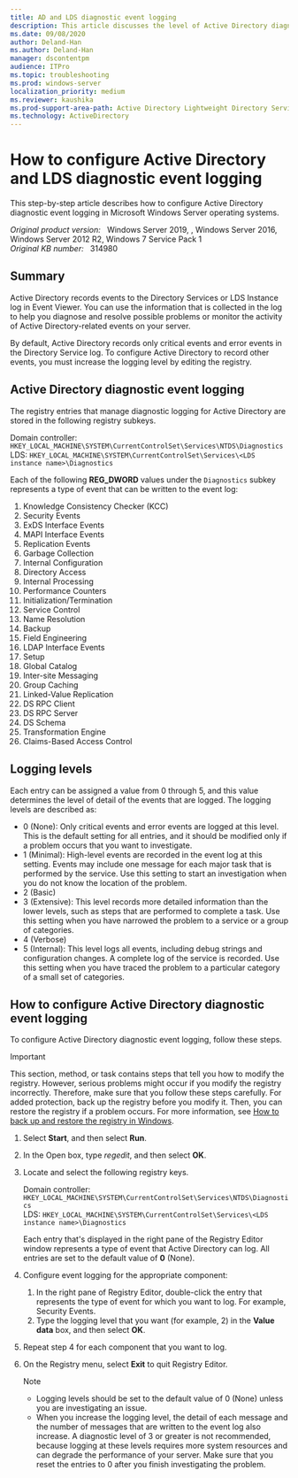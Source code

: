 ```yaml
---
title: AD and LDS diagnostic event logging
description: This article discusses the level of Active Directory diagnostic event logging and provides solutions for configuring Active Directory diagnostic event logging.
ms.date: 09/08/2020
author: Deland-Han
ms.author: Deland-Han
manager: dscontentpm
audience: ITPro
ms.topic: troubleshooting
ms.prod: windows-server
localization_priority: medium
ms.reviewer: kaushika
ms.prod-support-area-path: Active Directory Lightweight Directory Services (AD LDS) and Active Directory Application Mode (ADAM)
ms.technology: ActiveDirectory
---
```

# How to configure Active Directory and LDS diagnostic event logging

This step-by-step article describes how to configure Active Directory diagnostic event logging in Microsoft Windows Server operating systems.

_Original product version:_ &nbsp; Windows Server 2019, , Windows Server 2016, Windows Server 2012 R2, Windows 7 Service Pack 1  
_Original KB number:_ &nbsp; 314980

## Summary

Active Directory records events to the Directory Services or LDS Instance log in Event Viewer. You can use the information that is collected in the log to help you diagnose and resolve possible problems or monitor the activity of Active Directory-related events on your server.

By default, Active Directory records only critical events and error events in the Directory Service log. To configure Active Directory to record other events, you must increase the logging level by editing the registry.

## Active Directory diagnostic event logging

The registry entries that manage diagnostic logging for Active Directory are stored in the following registry subkeys.

Domain controller: `HKEY_LOCAL_MACHINE\SYSTEM\CurrentControlSet\Services\NTDS\Diagnostics`  
LDS: `HKEY_LOCAL_MACHINE\SYSTEM\CurrentControlSet\Services\<LDS instance name>\Diagnostics`

Each of the following **REG_DWORD** values under the `Diagnostics` subkey represents a type of event that can be written to the event log:

1. Knowledge Consistency Checker (KCC)
2. Security Events
3. ExDS Interface Events
4. MAPI Interface Events
5. Replication Events
6. Garbage Collection
7. Internal Configuration
8. Directory Access
9. Internal Processing
10. Performance Counters
11. Initialization/Termination
12. Service Control
13. Name Resolution
14. Backup
15. Field Engineering
16. LDAP Interface Events
17. Setup
18. Global Catalog
19. Inter-site Messaging
20. Group Caching
21. Linked-Value Replication
22. DS RPC Client
23. DS RPC Server
24. DS Schema
25. Transformation Engine
26. Claims-Based Access Control

## Logging levels

Each entry can be assigned a value from 0 through 5, and this value determines the level of detail of the events that are logged. The logging levels are described as:

- 0 (None): Only critical events and error events are logged at this level. This is the default setting for all entries, and it should be modified only if a problem occurs that you want to investigate.
- 1 (Minimal): High-level events are recorded in the event log at this setting. Events may include one message for each major task that is performed by the service. Use this setting to start an investigation when you do not know the location of the problem.
- 2 (Basic)
- 3 (Extensive): This level records more detailed information than the lower levels, such as steps that are performed to complete a task. Use this setting when you have narrowed the problem to a service or a group of categories.
- 4 (Verbose)
- 5 (Internal): This level logs all events, including debug strings and configuration changes. A complete log of the service is recorded. Use this setting when you have traced the problem to a particular category of a small set of categories.

## How to configure Active Directory diagnostic event logging

To configure Active Directory diagnostic event logging, follow these steps.

> [!IMPORTANT]
> This section, method, or task contains steps that tell you how to modify the registry. However, serious problems might occur if you modify the registry incorrectly. Therefore, make sure that you follow these steps carefully. For added protection, back up the registry before you modify it. Then, you can restore the registry if a problem occurs. For more information, see [How to back up and restore the registry in Windows](https://support.microsoft.com/help/322756).

1. Select **Start**, and then select **Run**.
2. In the Open box, type *regedit*, and then select **OK**.
3. Locate and select the following registry keys.

    Domain controller: `HKEY_LOCAL_MACHINE\SYSTEM\CurrentControlSet\Services\NTDS\Diagnostics`  
    LDS: `HKEY_LOCAL_MACHINE\SYSTEM\CurrentControlSet\Services\<LDS instance name>\Diagnostics`

    Each entry that's displayed in the right pane of the Registry Editor window represents a type of event that Active Directory can log. All entries are set to the default value of **0** (None).

4. Configure event logging for the appropriate component:
    1. In the right pane of Registry Editor, double-click the entry that represents the type of event for which you want to log. For example, Security Events.
    2. Type the logging level that you want (for example, 2) in the **Value data** box, and then select **OK**.

5. Repeat step 4 for each component that you want to log.
6. On the Registry menu, select **Exit** to quit Registry Editor.

    > [!NOTE]
    >
    > - Logging levels should be set to the default value of 0 (None) unless you are investigating an issue.
    > - When you increase the logging level, the detail of each message and the number of messages that are written to the event log also increase. A diagnostic level of 3 or greater is not recommended, because logging at these levels requires more system resources and can degrade the performance of your server. Make sure that you reset the entries to 0 after you finish investigating the problem.
